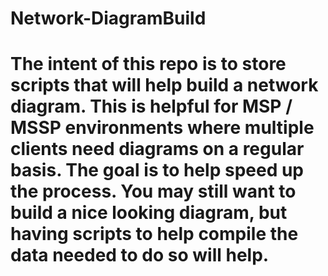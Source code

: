 # Network-DiagramBuild
# The intent of this repo is to store scripts that will help build a network diagram.  This is helpful for MSP / MSSP environments where multiple clients need diagrams on a regular basis.  The goal is to help speed up the process.  You may still want to build a nice looking diagram, but having scripts to help compile the data needed to do so will help.
